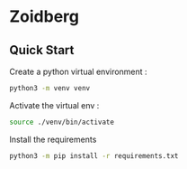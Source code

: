 # Zoidberg

## Quick Start

Create a python virtual environment :

```bash
python3 -m venv venv
```

Activate the virtual env :

```bash
source ./venv/bin/activate
```

Install the requirements

```bash
python3 -m pip install -r requirements.txt
```
